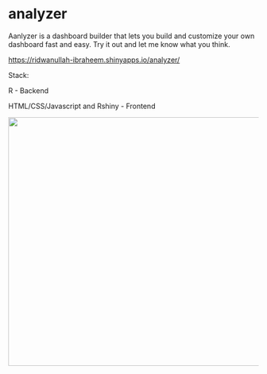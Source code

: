 # analyzer

Aanlyzer is a dashboard builder that lets you build and customize your own dashboard fast and easy. Try it out and let me know what you think.

https://ridwanullah-ibraheem.shinyapps.io/analyzer/

Stack:

R - Backend

HTML/CSS/Javascript and Rshiny - Frontend

<img src="screen-capture.gif" width="900" height="500"/>
